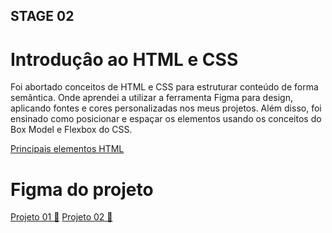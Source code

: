 ## STAGE 02

# Introduçâo ao HTML e CSS

Foi abortado conceitos de HTML e CSS para estruturar conteúdo de forma semântica. Onde aprendei a utilizar a ferramenta Figma para design, aplicando fontes e cores personalizadas nos meus projetos. Além disso, foi ensinado como posicionar e espaçar os elementos usando os conceitos do Box Model e Flexbox do CSS. 

[Principais elementos HTML](https://efficient-sloth-d85.notion.site/Principais-elementos-HTML-da8b750fee5b49f2923fdc35b1c921fc)

# Figma do projeto
[Projeto 01 🎉](https://www.figma.com/file/kKy6E85isrQXCruVdVhHCh/Explorer---Projeto-01-(Copy)?type=design&node-id=0-1&mode=design&t=ryNFPULDLhiBFeU2-0)
[Projeto 02 🎉](https://www.figma.com/file/WaesLuwRbHc698aw3C6U4S/Explorer---Projeto-02-(Copy)?type=design&node-id=0-1&mode=design&t=rN4Q9L2DJPuSiYL4-0)